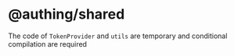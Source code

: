 # @authing/shared

The code of `TokenProvider` and `utils` are temporary and conditional compilation are required
